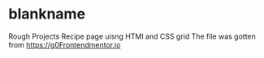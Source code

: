 # blankname
Rough Projects
Recipe page uisng HTMl and CSS grid The file was gotten from https://g0Frontendmentor.io
